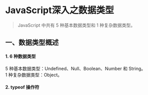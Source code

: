 # JavaScript深入之数据类型

> JavaScript 中共有 5 种基本数据类型和 1 种复杂数据类型。

## 一、数据类型概述

#### 1. 6 种数据类型

5 种基本数据类型：Undefined、Null、Boolean、Number 和 String。  
1 种复杂数据类型：Object。

#### 2. typeof 操作符
